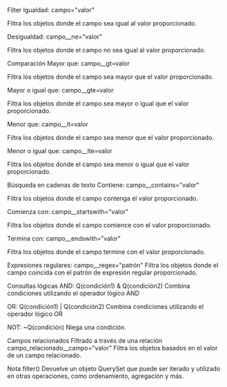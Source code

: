 Filter
Igualdad: campo="valor"

Filtra los objetos donde el campo sea igual al valor proporcionado.

Desigualdad: campo__ne="valor"

Filtra los objetos donde el campo no sea igual al valor proporcionado.

Comparación
Mayor que: campo__gt=valor

Filtra los objetos donde el campo sea mayor que el valor proporcionado.

Mayor o igual que: campo__gte=valor

Filtra los objetos donde el campo sea mayor o igual que el valor proporcionado.

Menor que: campo__lt=valor

Filtra los objetos donde el campo sea menor que el valor proporcionado.

Menor o igual que: campo__lte=valor

Filtra los objetos donde el campo sea menor o igual que el valor proporcionado.

Búsqueda en cadenas de texto
Contiene: campo__contains="valor"

Filtra los objetos donde el campo contenga el valor proporcionado.

Comienza con: campo__startswith="valor"

Filtra los objetos donde el campo comience con el valor proporcionado.

Termina con: campo__endswith="valor"

Filtra los objetos donde el campo termine con el valor proporcionado.

Expresiones regulares: campo__regex="patrón"
Filtra los objetos donde el campo coincida con el patrón de expresión regular proporcionado.

Consultas lógicas
AND: Q(condición1) & Q(condición2)
Combina condiciones utilizando el operador lógico AND

OR: Q(condición1) | Q(condición2)
Combina condiciones utilizando el operador lógico OR

NOT: ~Q(condición)
Niega una condición.

Campos relacionados
Filtrado a través de una relación
campo_relacionado__campo="valor" Filtra los objetos basados en el valor de un campo relacionado.

Nota
filter() Devuelve un objeto QuerySet que puede ser iterado y utilizado en otras operaciones, como ordenamiento, agregación y más.